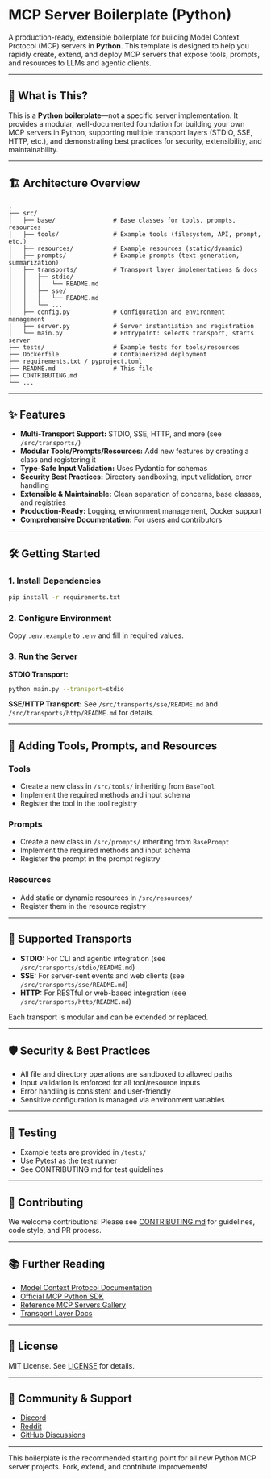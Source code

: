 # MCP Server Boilerplate (Python)

A production-ready, extensible boilerplate for building Model Context Protocol (MCP) servers in **Python**. This template is designed to help you rapidly create, extend, and deploy MCP servers that expose tools, prompts, and resources to LLMs and agentic clients.

---

## 🚀 What is This?

This is a **Python boilerplate**—not a specific server implementation. It provides a modular, well-documented foundation for building your own MCP servers in Python, supporting multiple transport layers (STDIO, SSE, HTTP, etc.), and demonstrating best practices for security, extensibility, and maintainability.

---

## 🏗️ Architecture Overview

```
.
├── src/
│   ├── base/                # Base classes for tools, prompts, resources
│   ├── tools/               # Example tools (filesystem, API, prompt, etc.)
│   ├── resources/           # Example resources (static/dynamic)
│   ├── prompts/             # Example prompts (text generation, summarization)
│   ├── transports/          # Transport layer implementations & docs
│   │   ├── stdio/
│   │   │   └── README.md
│   │   ├── sse/
│   │   │   └── README.md
│   │   └── ...
│   ├── config.py            # Configuration and environment management
│   ├── server.py            # Server instantiation and registration
│   └── main.py              # Entrypoint: selects transport, starts server
├── tests/                   # Example tests for tools/resources
├── Dockerfile               # Containerized deployment
├── requirements.txt / pyproject.toml
├── README.md                # This file
├── CONTRIBUTING.md
└── ...
```

---

## ✨ Features

- **Multi-Transport Support:** STDIO, SSE, HTTP, and more (see `/src/transports/`)
- **Modular Tools/Prompts/Resources:** Add new features by creating a class and registering it
- **Type-Safe Input Validation:** Uses Pydantic for schemas
- **Security Best Practices:** Directory sandboxing, input validation, error handling
- **Extensible & Maintainable:** Clean separation of concerns, base classes, and registries
- **Production-Ready:** Logging, environment management, Docker support
- **Comprehensive Documentation:** For users and contributors

---

## 🛠️ Getting Started

### 1. Install Dependencies

```bash
pip install -r requirements.txt
```

### 2. Configure Environment

Copy `.env.example` to `.env` and fill in required values.

### 3. Run the Server

**STDIO Transport:**
```bash
python main.py --transport=stdio
```

**SSE/HTTP Transport:**
See `/src/transports/sse/README.md` and `/src/transports/http/README.md` for details.

---

## 🧩 Adding Tools, Prompts, and Resources

### Tools

- Create a new class in `/src/tools/` inheriting from `BaseTool`
- Implement the required methods and input schema
- Register the tool in the tool registry

### Prompts

- Create a new class in `/src/prompts/` inheriting from `BasePrompt`
- Implement the required methods and input schema
- Register the prompt in the prompt registry

### Resources

- Add static or dynamic resources in `/src/resources/`
- Register them in the resource registry

---

## 🔌 Supported Transports

- **STDIO:** For CLI and agentic integration (see `/src/transports/stdio/README.md`)
- **SSE:** For server-sent events and web clients (see `/src/transports/sse/README.md`)
- **HTTP:** For RESTful or web-based integration (see `/src/transports/http/README.md`)

Each transport is modular and can be extended or replaced.

---

## 🛡️ Security & Best Practices

- All file and directory operations are sandboxed to allowed paths
- Input validation is enforced for all tool/resource inputs
- Error handling is consistent and user-friendly
- Sensitive configuration is managed via environment variables

---

## 🧪 Testing

- Example tests are provided in `/tests/`
- Use Pytest as the test runner
- See CONTRIBUTING.md for test guidelines

---

## 🤝 Contributing

We welcome contributions! Please see [CONTRIBUTING.md](CONTRIBUTING.md) for guidelines, code style, and PR process.

---

## 📚 Further Reading

- [Model Context Protocol Documentation](https://modelcontextprotocol.io/introduction)
- [Official MCP Python SDK](https://github.com/modelcontextprotocol/python-sdk)
- [Reference MCP Servers Gallery](https://github.com/modelcontextprotocol/servers)
- [Transport Layer Docs](/src/transports/)

---

## 📝 License

MIT License. See [LICENSE](LICENSE) for details.

---

## 💬 Community & Support

- [Discord](https://discord.gg/jHEGxQu2a5)
- [Reddit](https://www.reddit.com/r/modelcontextprotocol)
- [GitHub Discussions](https://github.com/orgs/modelcontextprotocol/discussions)

---

This boilerplate is the recommended starting point for all new Python MCP server projects. Fork, extend, and contribute improvements!
